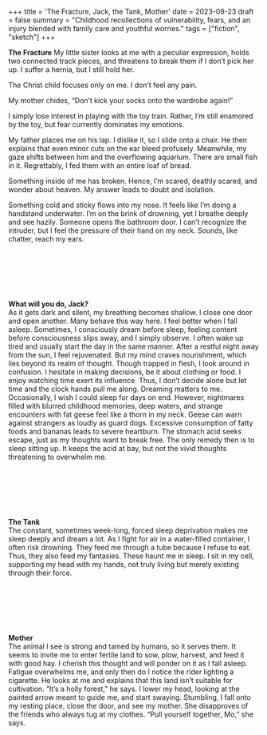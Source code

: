 +++
title = 'The Fracture, Jack, the Tank, Mother'
date = 2023-08-23
draft = false
summary = "Childhood recollections of vulnerability, fears, and an injury blended with family care and youthful worries."
tags = ["fiction", "sketch"]
+++

**The Fracture**
My little sister looks at me with a peculiar expression, holds two connected track pieces, and threatens to break them if I don’t pick her up. I suffer a hernia, but I still hold her. 

The Christ child focuses only on me. I don’t feel any pain.

My mother chides, “Don’t kick your socks onto the wardrobe again!”

I simply lose interest in playing with the toy train. Rather, I’m still enamored by the toy, but fear currently dominates my emotions.

My father places me on his lap. I dislike it, so I slide onto a chair. He then explains that even minor cuts on the ear bleed profusely. Meanwhile, my gaze shifts between him and the overflowing aquarium. There are small fish in it. Regrettably, I fed them with an entire loaf of bread.

Something inside of me has broken. Hence, I’m scared, deathly scared, and wonder about heaven. My answer leads to doubt and isolation.

Something cold and sticky flows into my nose. It feels like I’m doing a handstand underwater. I’m on the brink of drowning, yet I breathe deeply and see hazily. Someone opens the bathroom door. I can’t recognize the intruder, but I feel the pressure of their hand on my neck. Sounds, like chatter, reach my ears.

</br></br>  
</br></br> 

**What will you do, Jack?**  
As it gets dark and silent, my breathing becomes shallow. I close one door and open another. Many behave this way here. I feel better when I fall asleep. Sometimes, I consciously dream before sleep, feeling content before consciousness slips away, and I simply observe. I often wake up tired and usually start the day in the same manner. After a restful night away from the sun, I feel rejuvenated. But my mind craves nourishment, which lies beyond its realm of thought. Though trapped in flesh, I look around in confusion. I hesitate in making decisions, be it about clothing or food. I enjoy watching time exert its influence. Thus, I don’t decide alone but let time and the clock hands pull me along. Dreaming matters to me. Occasionally, I wish I could sleep for days on end. However, nightmares filled with blurred childhood memories, deep waters, and strange encounters with fat geese feel like a thorn in my neck. Geese can warn against strangers as loudly as guard dogs. Excessive consumption of fatty foods and bananas leads to severe heartburn. The stomach acid seeks escape, just as my thoughts want to break free. The only remedy then is to sleep sitting up. It keeps the acid at bay, but not the vivid thoughts threatening to overwhelm me.

</br></br>  
</br></br> 

**The Tank**  
The constant, sometimes week-long, forced sleep deprivation makes me sleep deeply and dream a lot. As I fight for air in a water-filled container, I often risk drowning. They feed me through a tube because I refuse to eat.
Thus, they also feed my fantasies. These haunt me in sleep. I sit in my cell, supporting my head with my hands, not truly living but merely existing through their force.

</br></br>  
</br></br> 

**Mother**  
The animal I see is strong and tamed by humans, so it serves them. It seems to invite me to enter fertile land to sow, plow, harvest, and feed it with good hay. I cherish this thought and will ponder on it as I fall asleep. Fatigue overwhelms me, and only then do I notice the rider lighting a cigarette. He looks at me and explains that this land isn’t suitable for cultivation. “It’s a holly forest,” he says. I lower my head, looking at the painted arrow meant to guide me, and start swaying. Stumbling, I fall onto my resting place, close the door, and see my mother. She disapproves of the friends who always tug at my clothes. “Pull yourself together, Mo,” she says.